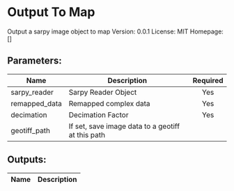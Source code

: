# Output To Map
Output a sarpy image object to map
Version: 0.0.1
License: MIT
Homepage: []

## Parameters:
Name|Description|Required
---|---|:---:
sarpy_reader|Sarpy Reader Object|Yes
remapped_data|Remapped complex data|Yes
decimation|Decimation Factor|Yes
geotiff_path|If set, save image data to a geotiff at this path|

## Outputs:
Name|Description
---|---
